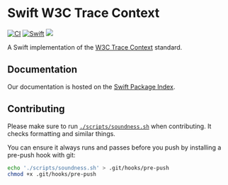 # Swift W3C Trace Context

[![CI](https://github.com/slashmo/swift-w3c-trace-context/actions/workflows/ci.yml/badge.svg)](https://github.com/slashmo/swift-w3c-trace-context/actions/workflows/ci.yml)
[![Swift](https://img.shields.io/endpoint?url=https%3A%2F%2Fswiftpackageindex.com%2Fapi%2Fpackages%2Fslashmo%2Fswift-w3c-trace-context%2Fbadge%3Ftype%3Dswift-versions)](https://swiftpackageindex.com/slashmo/swift-w3c-trace-context)
[![](https://img.shields.io/endpoint?url=https%3A%2F%2Fswiftpackageindex.com%2Fapi%2Fpackages%2Fslashmo%2Fswift-w3c-trace-context%2Fbadge%3Ftype%3Dplatforms)](https://swiftpackageindex.com/slashmo/swift-w3c-trace-context)

A Swift implementation of the [W3C Trace Context](https://www.w3.org/TR/trace-context-1/) standard.

## Documentation

Our documentation is hosted on the
[Swift Package Index](https://swiftpackageindex.com/slashmo/swift-w3c-trace-context/documentation/w3ctracecontext).

## Contributing

Please make sure to run [`./scripts/soundness.sh`](./scripts/soundness.sh) when contributing.
It checks formatting and similar things.

You can ensure it always runs and passes before you push by installing a pre-push hook with git:

```bash
echo './scripts/soundness.sh' > .git/hooks/pre-push
chmod +x .git/hooks/pre-push
```
